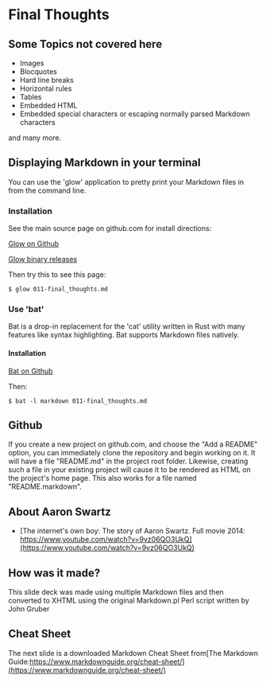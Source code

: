 # Final Thoughts

## Some Topics  not covered here

- Images
- Blocquotes
- Hard line breaks
- Horizontal rules
- Tables
- Embedded HTML
- Embedded special characters or escaping normally parsed Markdown characters

and many more.

## Displaying Markdown in your terminal

You can use the 'glow'  application to pretty print your Markdown files in
from the  command line.

### Installation

See the main source page on github.com for install directions:

[Glow on Github](https://github.com/charmbracelet/glow)

[Glow binary releases](https://github.com/charmbracelet/glow/releases)

Then try this to see this page:

```
$ glow 011-final_thoughts.md
```

### Use 'bat' 

Bat is a drop-in replacement for the 'cat' utility written in Rust with many
features like syntax highlighting. Bat supports Markdown files natively.

#### Installation

[Bat on Github](https://github.com/sharkdp/bat)

Then:

```
$ bat -l markdown 011-final_thoughts.md
```





## Github

If you create a new project on github.com, and choose the "Add a README"
option, you can immediately clone the repository and begin working on it.
It will have a file "README.md" in the project root folder. Likewise, creating
such a file in your existing project will cause it to be rendered as HTML
on the project's home page. This also works for a file named "README.markdown".

## About Aaron Swartz

- [The internet's own boy: The story of Aaron Swartz. Full movie 2014: https://www.youtube.com/watch?v=9vz06QO3UkQ](https://www.youtube.com/watch?v=9vz06QO3UkQ)

## How was it made?

This slide deck was made using  multiple Markdown files and then
converted to XHTML using the original Markdown.pl Perl script written by John
Gruber


## Cheat Sheet

The next slide is a downloaded Markdown Cheat Sheet  from[The Markdown Guide:https://www.markdownguide.org/cheat-sheet/](https://www.markdownguide.org/cheat-sheet/) 
